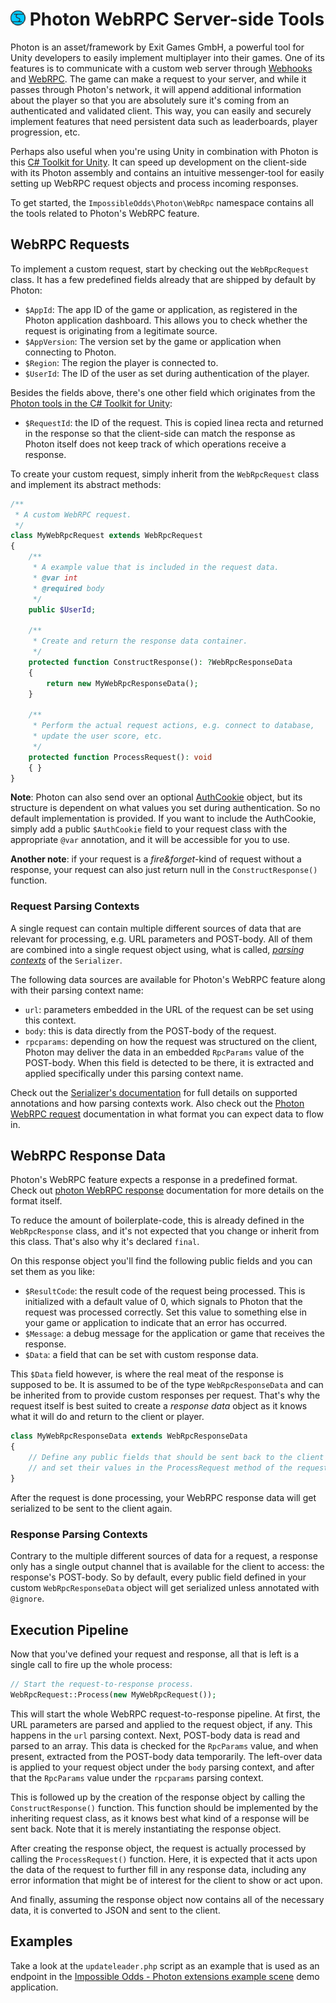 # ![Impossible Odds Logo][Logo] Photon WebRPC Server-side Tools

Photon is an asset/framework by Exit Games GmbH, a powerful tool for Unity developers to easily implement multiplayer into their games. One of its features is to communicate with a custom web server through [Webhooks][PhotonWebhooks] and [WebRPC][PhotonWebRPC]. The game can make a request to your server, and while it passes through Photon's network, it will append additional information about the player so that you are absolutely sure it's coming from an authenticated and validated client. This way, you can easily and securely implement features that need persistent data such as leaderboards, player progression, etc.

Perhaps also useful when you're using Unity in combination with Photon is this [C# Toolkit for Unity][ImpossibleOddsCSharpToolkit]. It can speed up development on the client-side with its Photon assembly and contains an intuitive messenger-tool for easily setting up WebRPC request objects and process incoming responses.

To get started, the `ImpossibleOdds\Photon\WebRpc` namespace contains all the tools related to Photon's WebRPC feature.

## WebRPC Requests

To implement a custom request, start by checking out the `WebRpcRequest` class. It has a few predefined fields already that are shipped by default by Photon:

* `$AppId`: The app ID of the game or application, as registered in the Photon application dashboard. This allows you to check whether the request is originating from a legitimate source.
* `$AppVersion`: The version set by the game or application when connecting to Photon.
* `$Region`: The region the player is connected to.
* `$UserId`: The ID of the user as set during authentication of the player.

Besides the fields above, there's one other field which originates from the [Photon tools in the C# Toolkit for Unity][ImpossibleOddsCSharpToolkit]:

* `$RequestId`: the ID of the request. This is copied linea recta and returned in the response so that the client-side can match the response as Photon itself does not keep track of which operations receive a response.

To create your custom request, simply inherit from the `WebRpcRequest` class and implement its abstract methods:

```php
/**
 * A custom WebRPC request.
 */
class MyWebRpcRequest extends WebRpcRequest
{
	/**
	 * A example value that is included in the request data.
	 * @var int
	 * @required body
	 */
	public $UserId;

	/**
	 * Create and return the response data container.
	 */
	protected function ConstructResponse(): ?WebRpcResponseData
	{
		return new MyWebRpcResponseData();
	}

	/**
	 * Perform the actual request actions, e.g. connect to database,
	 * update the user score, etc.
	 */
	protected function ProcessRequest(): void
	{ }
}
```

**Note**: Photon can also send over an optional [AuthCookie][PhotonAuthCookie] object, but its structure is dependent on what values you set during authentication. So no default implementation is provided. If you want to include the AuthCookie, simply add a public `$AuthCookie` field to your request class with the appropriate `@var` annotation, and it will be accessible for you to use.

**Another note**: if your request is a _fire&forget_-kind of request without a response, your request can also just return null in the `ConstructResponse()` function.

### Request Parsing Contexts

A single request can contain multiple different sources of data that are relevant for processing, e.g. URL parameters and POST-body. All of them are combined into a single request object using, what is called, [_parsing contexts_][SerializerParsingContexts] of the `Serializer`.

The following data sources are available for Photon's WebRPC feature along with their parsing context name:

* `url`: parameters embedded in the URL of the request can be set using this context.
* `body`: this is data directly from the POST-body of the request.
* `rpcparams`: depending on how the request was structured on the client, Photon may deliver the data in an embedded `RpcParams` value of the POST-body. When this field is detected to be there, it is extracted and applied specifically under this parsing context name.

Check out the [Serializer's documentation][Serializer] for full details on supported annotations and how  parsing contexts work. Also check out the [Photon WebRPC request][PhotonWebRPCRequestFormat] documentation in what format you can expect data to flow in.

## WebRPC Response Data

Photon's WebRPC feature expects a response in a predefined format. Check out [photon WebRPC response][PhotonWebRPCResponseFormat] documentation for more details on the format itself.

To reduce the amount of boilerplate-code, this is already defined in the `WebRpcResponse` class, and it's not expected that you change or inherit from this class. That's also why it's declared `final`.

On this response object you'll find the following public fields and you can set them as you like:

* `$ResultCode`: the result code of the request being processed. This is initialized with a default value of 0, which signals to Photon that the request was processed correctly. Set this value to something else in your game or application to indicate that an error has occurred.
* `$Message`: a debug message for the application or game that receives the response.
* `$Data`: a field that can be set with custom response data.

This `$Data` field however, is where the real meat of the response is supposed to be. It is assumed to be of the type `WebRpcResponseData` and can be inherited from to provide custom responses per request. That's why the request itself is best suited to create a _response data_ object as it knows what it will do and return to the client or player.

```php
class MyWebRpcResponseData extends WebRpcResponseData
{
	// Define any public fields that should be sent back to the client here
	// and set their values in the ProcessRequest method of the request object.
}
```

After the request is done processing, your WebRPC response data will get serialized to be sent to the client again.

### Response Parsing Contexts

Contrary to the multiple different sources of data for a request, a response only has a single output channel that is available for the client to access: the response's POST-body. So by default, every public field defined in your custom `WebRpcResponseData` object will get serialized unless annotated with `@ignore`.

## Execution Pipeline

Now that you've defined your request and response, all that is left is a single call to fire up the whole process:

```php
// Start the request-to-response process.
WebRpcRequest::Process(new MyWebRpcRequest());
```

This will start the whole WebRPC request-to-response pipeline. At first, the URL parameters are parsed and applied to the request object, if any. This happens in the `url` parsing context. Next, POST-body data is read and parsed to an array. This data is checked for the `RpcParams` value, and when present, extracted from the POST-body data temporarily. The left-over data is applied to your request object under the `body` parsing context, and after that the `RpcParams` value under the `rpcparams` parsing context.

This is followed up by the creation of the response object by calling the `ConstructResponse()` function. This function should be implemented by the inheriting request class, as it knows best what kind of a response will be sent back. Note that it is merely instantiating the response object.

After creating the response object, the request is actually processed by calling the `ProcessRequest()` function. Here, it is expected that it acts upon the data of the request to further fill in any response data, including any error information that might be of interest for the client to show or act upon.

And finally, assuming the response object now contains all of the necessary data, it is converted to JSON and sent to the client.

## Examples

Take a look at the `updateleader.php` script as an example that is used as an endpoint in the [Impossible Odds - Photon extensions example scene][ImpossibleOddsCSharpToolkit] demo application.

[Logo]: ./images/ImpossibleOddsLogo.png
[Serializer]: ./Serializer.md
[SerializerParsingContexts]: ./Serializer.md#parsing-contexts
[ImpossibleOddsCSharpToolkit]: https://www.impossible-odds.net/csharp-toolkit/
[PhotonWebhooks]: https://doc.photonengine.com/en-us/realtime/current/gameplay/web-extensions/webhooks
[PhotonWebRPC]: https://doc.photonengine.com/en-us/realtime/current/gameplay/web-extensions/webrpc
[PhotonAuthcookie]: https://doc.photonengine.com/en-US/realtime/current/connection-and-authentication/authentication/custom-authentication
[PhotonWebRPCRequestFormat]: https://doc.photonengine.com/en-us/realtime/current/gameplay/web-extensions/webrpc#request
[PhotonWebRPCResponseFormat]: https://doc.photonengine.com/en-us/realtime/current/gameplay/web-extensions/webrpc#response
